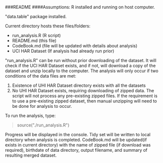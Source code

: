 ###README
####Assumptions:
R installed and running on host computer.

"data.table" package installed.

Current directory hosts these files/folders:
- run_analysis.R  (R script)          
- README.md       (this file)
- CodeBook.md     (file will be updated with details about analysis)
- UCI HAR Dataset (If analysis had already run prior)

"run_analysis.R" can be run without prior downloading of the dataset. It will check if the UCI HAR Dataset 
exists, and if not, will download a copy of the dataset and unzip locally to the computer. The analysis will
only occur if two conditions of the data files are met:
  1. Existence of UHI HAR Dataset directory exists with all the datasets
  2. No UHI HAR Dataset exists, requiring downloading of zipped data.
The script will not process any pre-existing zipped files. If the requirement is to use a pre-existing zipped dataset,
then manual unzipping will need to be done for analysis to occur. 

To run the analysis, type:
 >source("./run_analysis.R")

Progress will be displayed in the console. Tidy set will be written to local directory when analysis 
is completed. CodeBook.md will be updated(if exists in current directory) with the name of zipped file (if download was required), birthdate
of data directory, output filename, and summary of resulting merged dataset.
